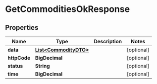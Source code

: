 

# GetCommoditiesOkResponse


## Properties

| Name | Type | Description | Notes |
|------------ | ------------- | ------------- | -------------|
|**data** | [**List&lt;CommodityDTO&gt;**](CommodityDTO.md) |  |  [optional] |
|**httpCode** | **BigDecimal** |  |  [optional] |
|**status** | **String** |  |  [optional] |
|**time** | **BigDecimal** |  |  [optional] |



